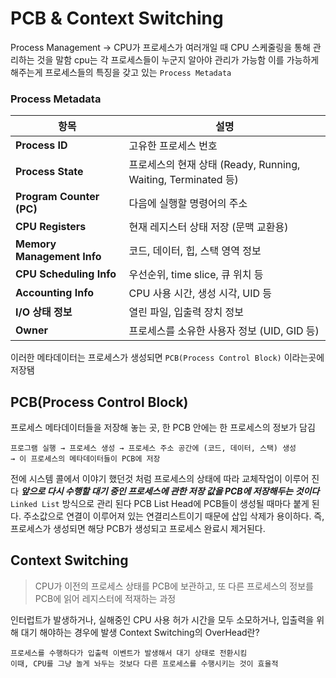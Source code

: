# PCB & Context Switching

Process Management
-> CPU가 프로세스가 여러개일 때 CPU 스케줄링을 통해 관리하는 것을 말함
cpu는 각 프로세스들이 누군지 알아야 관리가 가능함
이를 가능하게 해주는게 프로세스들의 특징을 갖고 있는 `Process Metadata`

### Process Metadata

| 항목                       | 설명                                                          |
| -------------------------- | ------------------------------------------------------------- |
| **Process ID**             | 고유한 프로세스 번호                                          |
| **Process State**          | 프로세스의 현재 상태 (Ready, Running, Waiting, Terminated 등) |
| **Program Counter (PC)**   | 다음에 실행할 명령어의 주소                                   |
| **CPU Registers**          | 현재 레지스터 상태 저장 (문맥 교환용)                         |
| **Memory Management Info** | 코드, 데이터, 힙, 스택 영역 정보                              |
| **CPU Scheduling Info**    | 우선순위, time slice, 큐 위치 등                              |
| **Accounting Info**        | CPU 사용 시간, 생성 시각, UID 등                              |
| **I/O 상태 정보**          | 열린 파일, 입출력 장치 정보                                   |
| **Owner**                  | 프로세스를 소유한 사용자 정보 (UID, GID 등)                   |

이러한 메타데이터는 프로세스가 생성되면 `PCB(Process Control Block)` 이라는곳에 저장됌

## PCB(Process Control Block)

프로세스 메타데이터들을 저장해 놓는 곳, 한 PCB 안에는 한 프로세스의 정보가 담김

```
프로그램 실행 → 프로세스 생성 → 프로세스 주소 공간에 (코드, 데이터, 스택) 생성
→ 이 프로세스의 메타데이터들이 PCB에 저장
```

전에 시스템 콜에서 이야기 했던것 처럼 프로세스의 상태에 따라 교체작업이 이루어 진다
**_앞으로 다시 수행할 대기 중인 프로세스에 관한 저장 값을 PCB에 저장해두는 것이다_**
`Linked List` 방식으로 관리 된다
PCB List Head에 PCB들이 생성될 때마다 붙게 된다. 주소값으로 연결이 이루어져 있는 연결리스트이기 때문에 삽입 삭제가 용이하다.
즉, 프로세스가 생성되면 해당 PCB가 생성되고 프로세스 완료시 제거된다.

## Context Switching

> CPU가 이전의 프로세스 상태를 PCB에 보관하고, 또 다른 프로세스의 정보를 PCB에 읽어 레지스터에 적재하는 과정

인터럽트가 발생하거나, 실해중인 CPU 사용 허가 시간을 모두 소모하거나, 입출력을 위해 대기 해야하는 경우에 발생
Context Switching의 OverHead란?

```
프로세스를 수행하다가 입출력 이벤트가 발생해서 대기 상태로 전환시킴
이때, CPU를 그냥 놀게 놔두는 것보다 다른 프로세스를 수행시키는 것이 효율적
```
